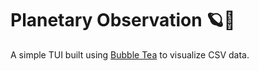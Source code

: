 # Planetary Observation 🪐🔭

A simple TUI built using [Bubble Tea](https://github.com/charmbracelet/bubbletea) to visualize CSV data.
